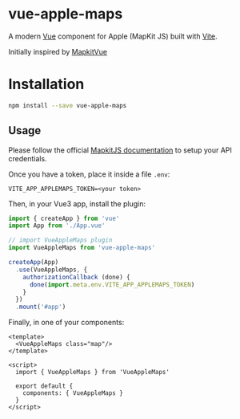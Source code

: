 # vue-apple-maps

A modern [Vue](https://vuejs.org) component for Apple (MapKit JS) built with
[Vite](https://vitejs.dev).

Initially inspired by [MapkitVue](https://github.com/thomas-alrek/MapkitVue)

# Installation

```bash
npm install --save vue-apple-maps
```

## Usage

Please follow the official [MapkitJS documentation](https://developer.apple.com/maps/mapkitjs/) 
to setup your API credentials.

Once you have a token, place it inside a file `.env`:

```.env(.development|.prod)
VITE_APP_APPLEMAPS_TOKEN=<your token>
```

Then, in your Vue3 app, install the plugin:

``` js
import { createApp } from 'vue'
import App from './App.vue'

// import VueAppleMaps plugin
import VueAppleMaps from 'vue-apple-maps'

createApp(App)
  .use(VueAppleMaps, {
    authorizationCallback (done) {
      done(import.meta.env.VITE_APP_APPLEMAPS_TOKEN)
    }
  })
  .mount('#app')
```

Finally, in one of your components:


```vue
<template>
  <VueAppleMaps class="map"/>
</template>

<script>
  import { VueAppleMaps } from 'VueAppleMaps'

  export default {
    components: { VueAppleMaps }
  }
</script>
```

